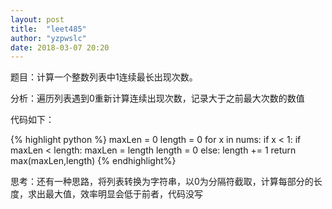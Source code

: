 ```yaml
---
layout: post
title:  "leet485"
author: "yzpwslc"
date: 2018-03-07 20:20
---
```


<p>题目：计算一个整数列表中1连续最长出现次数。</p>
<p>分析：遍历列表遇到0重新计算连续出现次数，记录大于之前最大次数的数值</p>
<p>代码如下：</p>
{% highlight python %}
        maxLen = 0
        length = 0
        for x in nums:
            if x < 1:
                if maxLen < length:
                    maxLen = length
                length = 0
            else:
                length += 1
        return max(maxLen,length)
{% endhighlight%}
<p>思考：还有一种思路，将列表转换为字符串，以0为分隔符截取，计算每部分的长度，求出最大值，效率明显会低于前者，代码没写</p>
